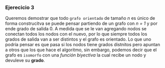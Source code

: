 ### Ejerecicio 3

Queremos demostrar que todo `grafo orientado` de tamaño _n_ es único de forma construcitva se puede pensar partiendo de un grafo con _n = 1_ y por ende grado de salida 0. A medida que se le van agregando nodos se conectan todos los nodos con el nuevo, por lo que siempre todos los grados de salida van a ser distintos y el grafo es orientado. Lo que uno podría pensar es que pasa si los nodos tiene grados distnitos pero apuntan a otros que los que hace el algoritmo, sin embargo, podemos decir que el grafo es `isomorfo` con una _función biyectiva_ la cual recibe un nodo y devuleve su **grado**. 